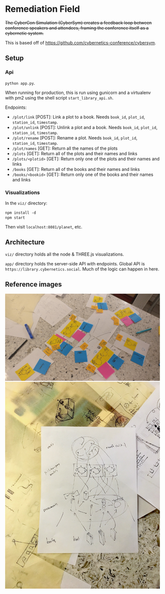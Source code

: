 # Remediation Field

~~The CyberCon Simulation (CyberSym) creates a feedback loop between conference speakers and attendees, framing the conference itself as a cybernetic system.~~

This is based off of https://github.com/cybernetics-conference/cybersym.

## Setup


### Api

`python app.py`.

When running for production, this is run using gunicorn and a virtualenv with pm2 using the shell script `start_library_api.sh`.

Endpoints:

- `/plot/link` [POST]: Link a plot to a book. Needs `book_id`, `plot_id`, `station_id`, `timestamp`.
- `/plot/unlink` [POST]: Unlink a plot and a book. Needs `book_id`, `plot_id`, `station_id`, `timestamp`.
- `/plot/rename` [POST]: Rename a plot. Needs `book_id`, `plot_id`, `station_id`, `timestamp`.
- `/plot/names` [GET]: Return all the names of the plots
- `/plots` [GET]: Return all of the plots and their names and links
- `/plots/<plotid>` [GET]: Return only one of the plots and their names and links
- `/books` [GET]: Return all of the books and their names and links
- `/books/<bookid>` [GET]: Return only one of the books and their names and links




### Visualizations 

In the `viz/` directory:
```
npm install -d
npm start
```

Then visit `localhost:8081/planet`, etc.

## Architecture

`viz/` directory holds all the node & THREE.js visualizations. 

`app/` directory holds the server-side API with endpoints. Global API is `https://library.cybernetics.social`. Much of the logic can happen in here.

## Reference images

![simulation_architecture_diagram](https://github.com/cybernetics-conference/cybersym/blob/master/repo_images/simulation_architecture_diagram.jpg)
![simulation_diagram](https://github.com/cybernetics-conference/cybersym/blob/master/repo_images/simulation_diagram.jpg)
